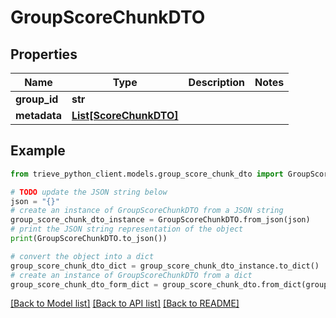 # GroupScoreChunkDTO


## Properties

Name | Type | Description | Notes
------------ | ------------- | ------------- | -------------
**group_id** | **str** |  | 
**metadata** | [**List[ScoreChunkDTO]**](ScoreChunkDTO.md) |  | 

## Example

```python
from trieve_python_client.models.group_score_chunk_dto import GroupScoreChunkDTO

# TODO update the JSON string below
json = "{}"
# create an instance of GroupScoreChunkDTO from a JSON string
group_score_chunk_dto_instance = GroupScoreChunkDTO.from_json(json)
# print the JSON string representation of the object
print(GroupScoreChunkDTO.to_json())

# convert the object into a dict
group_score_chunk_dto_dict = group_score_chunk_dto_instance.to_dict()
# create an instance of GroupScoreChunkDTO from a dict
group_score_chunk_dto_form_dict = group_score_chunk_dto.from_dict(group_score_chunk_dto_dict)
```
[[Back to Model list]](../README.md#documentation-for-models) [[Back to API list]](../README.md#documentation-for-api-endpoints) [[Back to README]](../README.md)


